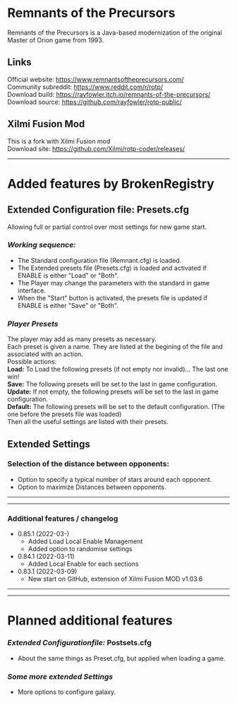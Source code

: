 # Remnants of the Precursors
Remnants of the Precursors is a Java-based modernization of the original Master of Orion game from 1993.
## Links
Official website: https://www.remnantsoftheprecursors.com/<br>
Community subreddit: https://www.reddit.com/r/rotp/<br>
Download build: https://rayfowler.itch.io/remnants-of-the-precursors/<br>
Download source: https://github.com/rayfowler/rotp-public/<br>
## Xilmi Fusion Mod
This is a fork with Xilmi Fusion mod<br>
Download site: https://github.com/Xilmi/rotp-coder/releases/<br>

---
# Added features by BrokenRegistry
## Extended Configuration file: Presets.cfg
Allowing full or partial control over most settings for new game start.
### _Working sequence:_
- The Standard configuration file (Remnant.cfg) is loaded.
- The Extended presets file (Presets.cfg) is loaded and activated if ENABLE is either "Load" or "Both".
- The Player may change the parameters with the standard in game interface.
- When the "Start" button is activated, the presets file is updated if ENABLE is either "Save" or "Both".
### _Player Presets_
The player may add as many presets as necessary.<br>
Each preset is given a name. They are listed at the begining of the file and associated with an action.<br>
Possible actions:<br>
__Load:__ To Load the following presets (if not empty nor invalid)... The last one win! <br>
__Save:__ The following presets will be set to the last in game configuration. <br>
__Update:__ If not empty, the following presets will be set to the last in game configuration. <br>
__Default:__ The following presets will be set to the default configuration. (The one before the presets file was loaded)<br>
Then all the useful settings are listed with their presets.
## Extended Settings
### Selection of the distance between opponents:
- Option to specify a typical number of stars around each opponent.<br>
- Option to maximize Distances between opponents.

---
---
### Additional features / changelog<br>
- 0.85.1 (2022-03-)
  - Added Load Local Enable Management<br>
  - Added option to randomise settings<br>  
- 0.84.1 (2022-03-11)
  - Added Local Enable for each sections
- 0.83.1 (2022-03-09)
  - New start on GitHub, extension of Xilmi Fusion MOD v1.03.6

---
---
# Planned additional features
### _Extended Configurationfile:_ Postsets.cfg
- About the same things as Preset.cfg, but applied when loading a game.
### _Some more extended Settings_
- More options to configure galaxy.
